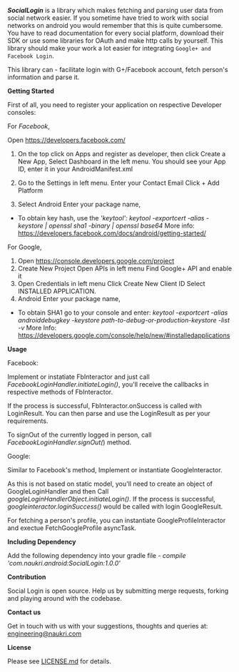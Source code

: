 _**SocialLogin**_ is a library which makes fetching and parsing user data from social network easier. If you sometime have tried to work with social networks on android you would remember that this is quite cumbersome. You have to read documentation for every social platform, download their SDK or use some libraries for OAuth and make http calls by yourself. This library should make your work a lot easier for integrating ```Google+ and Facebook Login```.

This library can - facilitate login with G+/Facebook account, fetch person's information and parse it.

**Getting Started**	

First of all, you need to register your application on respective Developer consoles:

For _Facebook_,

Open https://developers.facebook.com/
1. On the top click on Apps and register as developer, then click Create a New App, Select Dashboard in the left menu. You should see your App ID, enter it in your AndroidManifest.xml

    <meta-data
        android:name="com.facebook.sdk.ApplicationId"
        android:value="**App ID**"
    />
2. Go to the Settings in left menu. Enter your Contact Email Click + Add Platform 
3. Select Android Enter your package name,
* To obtain key hash, use the *'keytool': keytool -exportcert -alias -keystore | openssl sha1 -binary | openssl base64*
More info: https://developers.facebook.com/docs/android/getting-started/

For Google,

1. Open https://console.developers.google.com/project 
2. Create New Project Open APIs in left menu Find Google+ API and enable it 
3. Open Credentials in left menu Click Create New Client ID Select INSTALLED APPLICATION.
4. Android Enter your package name,
* To obtain SHA1 go to your console and enter: 
*keytool -exportcert -alias androiddebugkey -keystore path-to-debug-or-production-keystore -list -v*
More Info: https://developers.google.com/console/help/new/#installedapplications

**Usage**

Facebook:

Implement or instatiate FbInteractor and just call *FacebookLoginHandler.initiateLogin()*, you'll receive the callbacks in respective methods of FbInteractor. 

If the process is successful, FbInteractor.onSuccess is called with LoginResult. You can then parse and use the LoginResult as per your requirements.

To signOut of the currently logged in person, call *FacebookLoginHandler.signOut(*) method.

Google:

Similar to Facebook's method, Implement or instantiate GoogleInteractor.

As this is not based on static model, you'll need to create an object of GoogleLoginHandler and then Call *googleLoginHandlerObject.initiateLogin()*. If the process is successful, *googleinteractor.loginSuccess()* would be called with login GoogleResult.

For fetching a person's profile, you can instantiate GoogleProfileInteractor and exectue FetchGoogleProfile asyncTask.

**Including Dependency**

Add the following dependency into your gradle file - 
_compile 'com.naukri.android:SocialLogin:1.0.0'_

**Contribution**

Social Login is open source. Help us by submitting merge requests, forking and playing around with the codebase.

**Contact us**

Get in touch with us with your suggestions, thoughts and queries at: engineering@naukri.com

**License**

Please see [LICENSE.md](LICENSE.md) for details.

